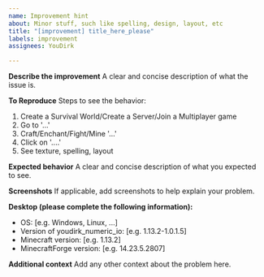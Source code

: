 ```yaml
---
name: Improvement hint
about: Minor stuff, such like spelling, design, layout, etc
title: "[improvement] title_here_please"
labels: improvement
assignees: YouDirk

---
```


**Describe the improvement**
A clear and concise description of what the issue is.

**To Reproduce**
Steps to see the behavior:
1. Create a Survival World/Create a Server/Join a Multiplayer game
2. Go to '...'
3. Craft/Enchant/Fight/Mine '...'
4. Click on '....'
5. See texture, spelling, layout

**Expected behavior**
A clear and concise description of what you expected to see.

**Screenshots**
If applicable, add screenshots to help explain your problem.

**Desktop (please complete the following information):**
 - OS: [e.g. Windows, Linux, ...]
 - Version of youdirk_numeric_io: [e.g. 1.13.2-1.0.1.5]
 - Minecraft version: [e.g. 1.13.2]
 - MinecraftForge version: [e.g. 14.23.5.2807]

**Additional context**
Add any other context about the problem here.
